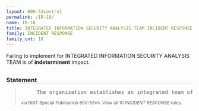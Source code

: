 ```yaml
---
layout: 800-53control
permalink: /IR-10/
name: IR-10
title: INTEGRATED INFORMATION SECURITY ANALYSIS TEAM INCIDENT RESPONSE
family: INCIDENT RESPONSE
family_cnt: 10
---
```

<p class="text-">Failing to implement for INTEGRATED INFORMATION SECURITY ANALYSIS TEAM is of <b>indeterminent</b> impact.</p>

<h3 style="border-bottom:1px solid #ddd;margin:30px 0 8px 0;">Statement</h3>
<blockquote>
<pre>     The organization establishes an integrated team of forensic/malicious code analysts, tool developers, and real-time operations personnel. 
</pre>
<p><small>via NIST Special Publication 800-53v4. View all 10 <i>INCIDENT RESPONSE</i> rules. <a href="/cce/ssg/group/$Group_id"><span class="glyphicon glyphicon-link"></span></a> </small></p>
</blockquote>

